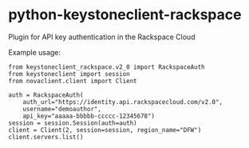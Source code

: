 # python-keystoneclient-rackspace
Plugin for API key authentication in the Rackspace Cloud

Example usage:

    from keystoneclient_rackspace.v2_0 import RackspaceAuth
    from keystoneclient import session
    from novaclient.client import Client

    auth = RackspaceAuth(
        auth_url="https://identity.api.rackspacecloud.com/v2.0",
        username="demoauthor",
        api_key="aaaaa-bbbbb-ccccc-12345678")
    session = session.Session(auth=auth)
    client = Client(2, session=session, region_name="DFW")
    client.servers.list()
